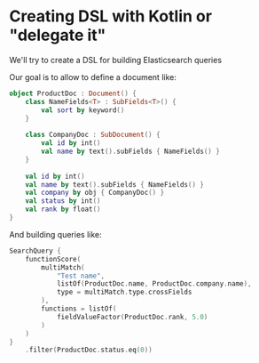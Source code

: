 # Creating DSL with Kotlin or "delegate it"

We'll try to create a DSL for building Elasticsearch queries

Our goal is to allow to define a document like:

```kotlin
object ProductDoc : Document() {
    class NameFields<T> : SubFields<T>() {
        val sort by keyword()
    }
    
    class CompanyDoc : SubDocument() {
        val id by int()
        val name by text().subFields { NameFields() }
    }
    
    val id by int()
    val name by text().subFields { NameFields() }
    val company by obj { CompanyDoc() }
    val status by int()
    val rank by float()
}

```

And building queries like:

```kotlin
SearchQuery {
    functionScore(
        multiMatch(
            "Test name",
            listOf(ProductDoc.name, ProductDoc.company.name),
            type = multiMatch.type.crossFields
        ),
        functions = listOf(
            fieldValueFactor(ProductDoc.rank, 5.0)
        )
    )
}
    .filter(ProductDoc.status.eq(0))
```
